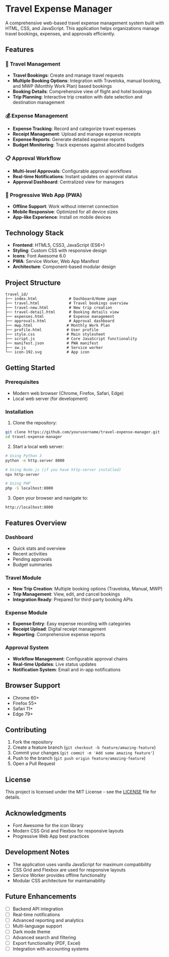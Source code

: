 # Travel Expense Manager

A comprehensive web-based travel expense management system built with HTML, CSS, and JavaScript. This application helps organizations manage travel bookings, expenses, and approvals efficiently.

## Features

### 🛫 Travel Management
- **Travel Bookings**: Create and manage travel requests
- **Multiple Booking Options**: Integration with Traveloka, manual booking, and MWP (Monthly Work Plan) based bookings
- **Booking Details**: Comprehensive view of flight and hotel bookings
- **Trip Planning**: Interactive trip creation with date selection and destination management

### 💰 Expense Management
- **Expense Tracking**: Record and categorize travel expenses
- **Receipt Management**: Upload and manage expense receipts
- **Expense Reports**: Generate detailed expense reports
- **Budget Monitoring**: Track expenses against allocated budgets

### 📋 Approval Workflow
- **Multi-level Approvals**: Configurable approval workflows
- **Real-time Notifications**: Instant updates on approval status
- **Approval Dashboard**: Centralized view for managers

### 📱 Progressive Web App (PWA)
- **Offline Support**: Work without internet connection
- **Mobile Responsive**: Optimized for all device sizes
- **App-like Experience**: Install on mobile devices

## Technology Stack

- **Frontend**: HTML5, CSS3, JavaScript (ES6+)
- **Styling**: Custom CSS with responsive design
- **Icons**: Font Awesome 6.0
- **PWA**: Service Worker, Web App Manifest
- **Architecture**: Component-based modular design

## Project Structure

```
travel_id/
├── index.html              # Dashboard/Home page
├── travel.html             # Travel bookings overview
├── travel-new.html         # New trip creation
├── travel-detail.html      # Booking details view
├── expenses.html           # Expense management
├── approvals.html          # Approval dashboard
├── mwp.html               # Monthly Work Plan
├── profile.html           # User profile
├── style.css              # Main stylesheet
├── script.js              # Core JavaScript functionality
├── manifest.json          # PWA manifest
├── sw.js                  # Service worker
└── icon-192.svg           # App icon
```

## Getting Started

### Prerequisites
- Modern web browser (Chrome, Firefox, Safari, Edge)
- Local web server (for development)

### Installation

1. Clone the repository:
```bash
git clone https://github.com/yourusername/travel-expense-manager.git
cd travel-expense-manager
```

2. Start a local web server:
```bash
# Using Python 3
python -m http.server 8000

# Using Node.js (if you have http-server installed)
npx http-server

# Using PHP
php -S localhost:8000
```

3. Open your browser and navigate to:
```
http://localhost:8000
```

## Features Overview

### Dashboard
- Quick stats and overview
- Recent activities
- Pending approvals
- Budget summaries

### Travel Module
- **New Trip Creation**: Multiple booking options (Traveloka, Manual, MWP)
- **Trip Management**: View, edit, and cancel bookings
- **Integration Ready**: Prepared for third-party booking APIs

### Expense Module
- **Expense Entry**: Easy expense recording with categories
- **Receipt Upload**: Digital receipt management
- **Reporting**: Comprehensive expense reports

### Approval System
- **Workflow Management**: Configurable approval chains
- **Real-time Updates**: Live status updates
- **Notification System**: Email and in-app notifications

## Browser Support

- Chrome 60+
- Firefox 55+
- Safari 11+
- Edge 79+

## Contributing

1. Fork the repository
2. Create a feature branch (`git checkout -b feature/amazing-feature`)
3. Commit your changes (`git commit -m 'Add some amazing feature'`)
4. Push to the branch (`git push origin feature/amazing-feature`)
5. Open a Pull Request

## License

This project is licensed under the MIT License - see the [LICENSE](LICENSE) file for details.

## Acknowledgments

- Font Awesome for the icon library
- Modern CSS Grid and Flexbox for responsive layouts
- Progressive Web App best practices

## Development Notes

- The application uses vanilla JavaScript for maximum compatibility
- CSS Grid and Flexbox are used for responsive layouts
- Service Worker provides offline functionality
- Modular CSS architecture for maintainability

## Future Enhancements

- [ ] Backend API integration
- [ ] Real-time notifications
- [ ] Advanced reporting and analytics
- [ ] Multi-language support
- [ ] Dark mode theme
- [ ] Advanced search and filtering
- [ ] Export functionality (PDF, Excel)
- [ ] Integration with accounting systems